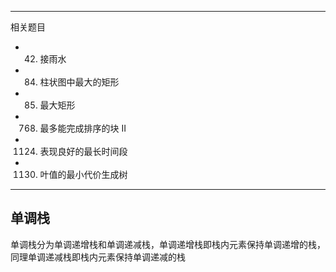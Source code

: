 ---

相关题目

- 42. 接雨水
- 84. 柱状图中最大的矩形
- 85. 最大矩形
- 768. 最多能完成排序的块 II
- 1124. 表现良好的最长时间段
- 1130. 叶值的最小代价生成树

----

## 单调栈

单调栈分为单调递增栈和单调递减栈，单调递增栈即栈内元素保持单调递增的栈，同理单调递减栈即栈内元素保持单调递减的栈



